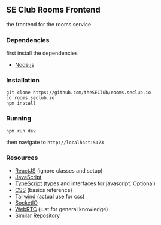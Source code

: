 ## SE Club Rooms Frontend
the frontend for the rooms service

### Dependencies
first install the dependencies
- [Node.js](https://nodejs.org/en)

### Installation
```
git clone https://github.com/theSEClub/rooms.seclub.io
cd rooms.seclub.io
npm install
```

### Running
```
npm run dev
```
then navigate to `http://localhost:5173`

### Resources
- [ReactJS](https://legacy.reactjs.org/docs/introducing-jsx.html) (ignore classes and setup)
- [JavaScript](https://www.w3schools.com/js/default.asp)
- [TypeScript](https://www.typescriptlang.org/docs/handbook/typescript-from-scratch.html) (types and interfaces for javascript. Optional)
- [CSS](https://www.w3schools.com/css/default.asp) (basics reference)
- [Tailwind](https://tailwindcss.com/docs/display) (actual use for css)
- [SocketIO](https://socket.io/docs/v4/)
- [WebRTC](https://webrtc.org/getting-started/peer-connections) (just for general knowledge)
- [Similar Repository](https://github.com/anoek/webrtc-group-chat-example)